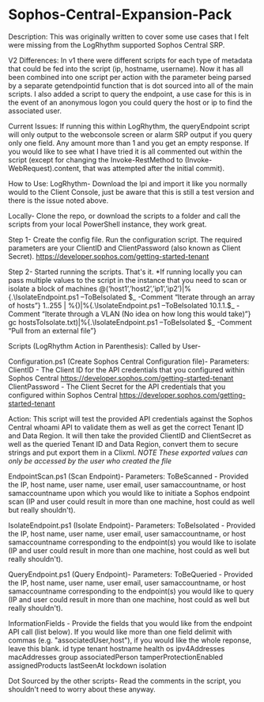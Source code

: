 # Sophos-Central-Expansion-Pack

Description:
This was originally written to cover some use cases that I felt were missing from the LogRhythm supported Sophos Central SRP.

V2 Differences:
In v1 there were different scripts for each type of metadata that could be fed into the script (ip, hostname, username). Now it has all been combined into one script per action with the parameter being parsed by a separate getendpointid function that is dot sourced into all of the main scripts.
I also added a script to query the endpoint, a use case for this is in the event of an anonymous logon you could query the host or ip to find the associated user.

Current Issues:
If running this within LogRhythm, the queryEndpoint script will only output to the webconsole screen or alarm SRP output if you query only one field. Any amount more than 1 and you get an empty response. If you would like to see what I have tried it is all commented out within the script (except for changing the Invoke-RestMethod to (Invoke-WebRequest).content, that was attempted after the initial commit).

How to Use:
LogRhythm-
Download the lpi and import it like you normally would to the Client Console, just be aware that this is still a test version and there is the issue noted above.

Locally-
Clone the repo, or download the scripts to a folder and call the scripts from your local PowerShell instance, they work great.
	
Step 1-
Create the config file.
Run the configuration script. The required parameters are your ClientID and ClientPassword (also known as Client Secret).  https://developer.sophos.com/getting-started-tenant 

Step 2-
Started running the scripts. That's it.
*If running locally you can pass multiple values to the script in the instance that you need to scan or isolate a block of machines
@(‘host1’,’host2’,’ip1’,’ip2’)|%{.\IsolateEndpoint.ps1 –ToBeIsolated $_ -Comment “Iterate through an array of hosts”}
1..255 | %{)|%{.\IsolateEndpoint.ps1 –ToBeIsolated 10.1.1.$_ -Comment “Iterate through a VLAN (No idea on how long this would take)”}
gc hostsToIsolate.txt)|%{.\IsolateEndpoint.ps1 –ToBeIsolated $_ -Comment “Pull from an external file”}






Scripts (LogRhythm Action in Parenthesis):
Called by User-

Configuration.ps1 (Create Sophos Central Configuration file)-
Parameters:
ClientID - The Client ID for the API credentials that you configured within Sophos Central https://developer.sophos.com/getting-started-tenant 
ClientPassword - The Client Secret for the API credentials that you configured within Sophos Central https://developer.sophos.com/getting-started-tenant 

Action:
This script will test the provided API credentials against the Sophos Central whoami API to validate them as well as get the correct Tenant ID and Data Region. It will then take the provided ClientID and ClientSecret as well as the queried Tenant ID and Data Region, convert them to secure strings and put export them in a Clixml. *NOTE These exported values can only be accessed by the user who created the file*

EndpointScan.ps1 (Scan Endpoint)-
Parameters: 
ToBeScanned - Provided the IP, host name, user name, user email, user samaccountname, or host samaccountname upon which you would like to initiate a Sophos endpoint scan (IP and user could result in more than one machine, host could as well but really shouldn't).

IsolateEndpoint.ps1 (Isolate Endpoint)-
Parameters: 
ToBeIsolated - Provided the IP, host name, user name, user email, user samaccountname, or host samaccountname corresponding to the endpoint(s) you would like to isolate (IP and user could result in more than one machine, host could as well but really shouldn't).

QueryEndpoint.ps1 (Query Endpoint)-
Parameters: 
ToBeQueried - Provided the IP, host name, user name, user email, user samaccountname, or host samaccountname corresponding to the endpoint(s) you would like to query (IP and user could result in more than one machine, host could as well but really shouldn't).

InformationFields - Provide the fields that you would like from the endpoint API call (list below). If you would like more than one field delimit with commas (e.g. "associatedUser,host"), if you would like the whole reponse, leave this blank.
id
type
tenant
hostname
health
os
ipv4Addresses
macAddresses
group
associatedPerson
tamperProtectionEnabled
assignedProducts
lastSeenAt
lockdown
isolation

Dot Sourced by the other scripts-
Read the comments in the script, you shouldn't need to worry about these anyway.
